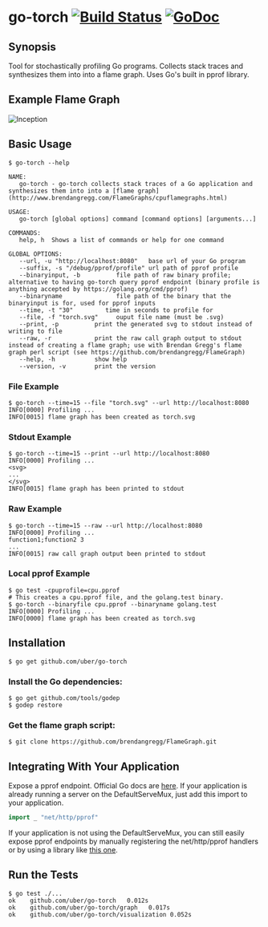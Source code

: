 # go-torch [![Build Status](https://travis-ci.org/uber/go-torch.svg?branch=master)](https://travis-ci.org/uber/go-torch) [![GoDoc](https://godoc.org/github.com/uber/go-torch?status.svg)](https://godoc.org/github.com/uber/go-torch)

## Synopsis

Tool for stochastically profiling Go programs. Collects stack traces and
synthesizes them into into a flame graph. Uses Go's built in pprof library.

## Example Flame Graph

![Inception](http://uber.github.io/go-torch/meta.svg)

## Basic Usage

```
$ go-torch --help

NAME:
   go-torch - go-torch collects stack traces of a Go application and synthesizes them into into a [flame graph](http://www.brendangregg.com/FlameGraphs/cpuflamegraphs.html)

USAGE:
   go-torch [global options] command [command options] [arguments...]

COMMANDS:
   help, h  Shows a list of commands or help for one command

GLOBAL OPTIONS:
   --url, -u "http://localhost:8080"   base url of your Go program
   --suffix, -s "/debug/pprof/profile" url path of pprof profile
   --binaryinput, -b          file path of raw binary profile; alternative to having go-torch query pprof endpoint (binary profile is anything accepted by https://golang.org/cmd/pprof)
   --binaryname               file path of the binary that the binaryinput is for, used for pprof inputs
   --time, -t "30"         time in seconds to profile for
   --file, -f "torch.svg"     ouput file name (must be .svg)
   --print, -p          print the generated svg to stdout instead of writing to file
   --raw, -r            print the raw call graph output to stdout instead of creating a flame graph; use with Brendan Gregg's flame graph perl script (see https://github.com/brendangregg/FlameGraph)
   --help, -h           show help
   --version, -v        print the version

```

### File Example

```
$ go-torch --time=15 --file "torch.svg" --url http://localhost:8080
INFO[0000] Profiling ...
INFO[0015] flame graph has been created as torch.svg
```

### Stdout Example

```
$ go-torch --time=15 --print --url http://localhost:8080
INFO[0000] Profiling ...
<svg>
...
</svg>
INFO[0015] flame graph has been printed to stdout
```

### Raw Example

```
$ go-torch --time=15 --raw --url http://localhost:8080
INFO[0000] Profiling ...
function1;function2 3
...
INFO[0015] raw call graph output been printed to stdout
```

### Local pprof Example

```
$ go test -cpuprofile=cpu.pprof
# This creates a cpu.pprof file, and the golang.test binary.
$ go-torch --binaryfile cpu.pprof --binaryname golang.test
INFO[0000] Profiling ...
INFO[0000] flame graph has been created as torch.svg
```

## Installation

```
$ go get github.com/uber/go-torch
```

### Install the Go dependencies:

```
$ go get github.com/tools/godep
$ godep restore
```

### Get the flame graph script:

```
$ git clone https://github.com/brendangregg/FlameGraph.git
```

## Integrating With Your Application

Expose a pprof endpoint. Official Go docs are
[here](https://golang.org/pkg/net/http/pprof/). If your application is already
running a server on the DefaultServeMux, just add this import to your
application.

```go
import _ "net/http/pprof"
```

If your application is not using the DefaultServeMux, you can still easily expose pprof endpoints by manually registering the net/http/pprof handlers or by using a library like [this one](https://github.com/e-dard/netbug).

## Run the Tests

```
$ go test ./...
ok    github.com/uber/go-torch   0.012s
ok    github.com/uber/go-torch/graph   0.017s
ok    github.com/uber/go-torch/visualization 0.052s
```
